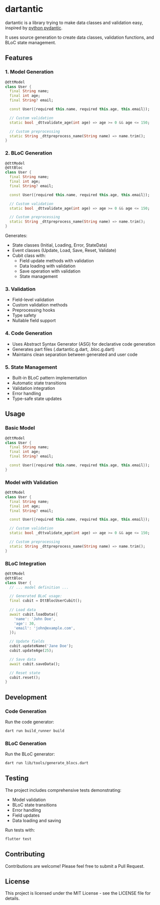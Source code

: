 # dartantic

dartantic is a library trying to make data classes and validation easy, inspired by [python pydantic](https://docs.pydantic.dev/latest/).

It uses source generation to create data classes, validation functions, and BLoC state management.

## Features

### 1. Model Generation
```dart
@dttModel
class User {
  final String name;
  final int age;
  final String? email;

  const User({required this.name, required this.age, this.email});

  // Custom validation
  static bool _dttvalidate_age(int age) => age >= 0 && age <= 150;

  // Custom preprocessing
  static String _dttpreprocess_name(String name) => name.trim();
}
```

### 2. BLoC Generation
```dart
@dttModel
@dttBloc
class User {
  final String name;
  final int age;
  final String? email;

  const User({required this.name, required this.age, this.email});

  // Custom validation
  static bool _dttvalidate_age(int age) => age >= 0 && age <= 150;

  // Custom preprocessing
  static String _dttpreprocess_name(String name) => name.trim();
}
```

Generates:
- State classes (Initial, Loading, Error, StateData)
- Event classes (Update, Load, Save, Reset, Validate)
- Cubit class with:
  - Field update methods with validation
  - Data loading with validation
  - Save operation with validation
  - State management

### 3. Validation
- Field-level validation
- Custom validation methods
- Preprocessing hooks
- Type safety
- Nullable field support

### 4. Code Generation
- Uses Abstract Syntax Generator (ASG) for declarative code generation
- Generates part files (.dartantic.g.dart, .bloc.g.dart)
- Maintains clean separation between generated and user code

### 5. State Management
- Built-in BLoC pattern implementation
- Automatic state transitions
- Validation integration
- Error handling
- Type-safe state updates

## Usage

### Basic Model
```dart
@dttModel
class User {
  final String name;
  final int age;
  final String? email;

  const User({required this.name, required this.age, this.email});
}
```

### Model with Validation
```dart
@dttModel
class User {
  final String name;
  final int age;
  final String? email;

  const User({required this.name, required this.age, this.email});

  // Custom validation
  static bool _dttvalidate_age(int age) => age >= 0 && age <= 150;

  // Custom preprocessing
  static String _dttpreprocess_name(String name) => name.trim();
}
```

### BLoC Integration
```dart
@dttModel
@dttBloc
class User {
  // ... model definition ...

  // Generated BLoC usage:
  final cubit = DttBlocUserCubit();
  
  // Load data
  await cubit.loadData({
    'name': 'John Doe',
    'age': 30,
    'email': 'john@example.com',
  });

  // Update fields
  cubit.updateName('Jane Doe');
  cubit.updateAge(25);

  // Save data
  await cubit.saveData();

  // Reset state
  cubit.reset();
}
```

## Development

### Code Generation
Run the code generator:
```bash
dart run build_runner build
```

### BLoC Generation
Run the BLoC generator:
```bash
dart run lib/tools/generate_blocs.dart
```

## Testing
The project includes comprehensive tests demonstrating:
- Model validation
- BLoC state transitions
- Error handling
- Field updates
- Data loading and saving

Run tests with:
```bash
flutter test
```

## Contributing
Contributions are welcome! Please feel free to submit a Pull Request.

## License
This project is licensed under the MIT License - see the LICENSE file for details.
